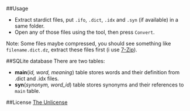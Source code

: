 ##Usage
- Extract stardict files, put `.ifo`, `.dict`, `.idx` and `.syn` (if available) in a same folder.
- Open any of those files using the tool, then press `Convert`.

Note: Some files maybe compressed, you should see something like `filename.dict.dz`, extract these files first (i use [7-Zip](http://www.7-zip.org/download.html)).

##SQLite database
There are two tables:
- **main**(*id, word, meaning*) table stores words and their definition from .dict and .idx files.
- **syn**(*synonym, word_id*) table stores synonyms and their references to `main` table.

##License
[The Unlicense](https://github.com/tuanna-hsp/stardict-to-sqlite/blob/master/LICENSE)

